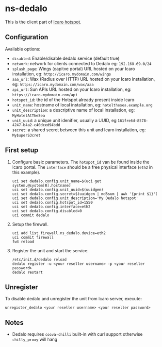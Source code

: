 # ns-dedalo

This is the client part of [Icaro hotspot](https://github.com/nethesis/icaro).

## Configuration

Available options:

- `disabled`: Enable/disable dedalo service (default true)
- `network`: network for clients connected to Dedalo eg: `192.168.69.0/24`
- `splash_page`: Wings (capitve portal) URL hosted on your Icaro installation, eg: ``http://icaro.mydomain.com/wings``
- `aaa_url`:  Wax (Radius over HTTP) URL hosted on your Icaro installation, eg: ``https://icaro.mydomain.com/wax/aaa``
- `api_url`: Sun APIs URL hosted on your Icaro installation, eg: ``https://icaro.mydomain.com/api``
- `hotspot_id`:  the id of the Hotspot already present inside Icaro
- `unit_name`: hostname of local installation, eg: ``hotelthesea.example.org``
- `unit_description`: a descriptive name of local installation, eg: ``MyHotelAtTheSea``
- `unit_uuid`:  a unique unit idenifier, usually a UUID, eg ``161fre6d-8578-4247-b4a2-c40dced94bdd``
- `secret`: a shared secret between this unit and Icaro installation, eg: ``My$uperS3cret``


## First setup

1. Configure basic parameters.
   The `hotspot_id` van be found inside the Icaro portal.
   The `interface` should be a free physical interface (`eth2` in this example).
   ```shell
   uci set dedalo.config.unit_name=$(uci get system.@system[0].hostname)
   uci set dedalo.config.unit_uuid=$(uuidgen)
   uci set dedalo.config.secret=$(uuidgen | md5sum | awk '{print $1}')
   uci set dedalo.config.unit_description='My Dedalo hotspot'
   uci set dedalo.config.hotspot_id=1550
   uci set dedalo.config.interface=eth2
   uci set dedalo.config.disabled=0
   uci commit dedalo
   ```
 
2. Setup the firewall.
   ```shell
   uci add_list firewall.ns_dedalo.device=eth2
   uci commit firewall
   fw4 reload
   ```

3. Register the unit and start the service.
   ```shell
   /etc/init.d/dedalo reload
   dedalo register -u <your reseller username> -p <your reseller password>
   dedalo restart
   ```

## Unregister

To disable dedalo and unregister the unit from Icaro server, execute:
```
unregister_dedalo <your reseller username> <your reseller password>
```

## Notes
 
- Dedalo requires `coova-chilli` built-in with curl support otherwise `chilly_proxy` will hang
